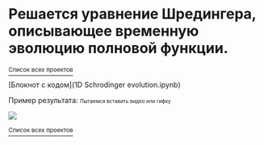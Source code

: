 # Решается уравнение Шредингера, описывающее временную эволюцию полновой функции.

[<sup>Список всех проектов</sup>](https://github.com/Drev0Z/index)

[Блокнот с кодом](1D Schrodinger evolution.ipynb)

Пример результата:
<font size="1"> Пытаемся вставить видео или гифку </font> 

 ![](schrod.gif)

[<sup>Список всех проектов</sup>](https://github.com/Drev0Z/index)
